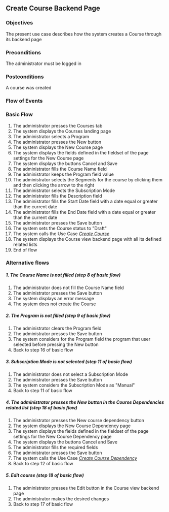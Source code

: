 ## Create Course Backend Page
 
### Objectives 
The present use case describes how the system creates a Course through its backend page
 
### Preconditions
The administrator must be logged in
 
### Postconditions
A course was created
 
### Flow of Events
 
### Basic Flow
   1. The administrator presses the Courses tab
   2. The system displays the Courses landing page
   3. The administrator selects a Program
   4. The administrator presses the New button
   5. The system displays the New Course page
   6. The system displays the fields defined in the fieldset of the page settings for the New Course page 
   7. The system displays the buttons Cancel and Save
   8. The administrator fills the Course Name field
   9. The administrator keeps the Program field value
   10. The administrator selects the Segments for the course by clicking them and then clicking the arrow to the right
   11. The administrator selects the Subscription Mode
   12. The administrator fills the Description field
   13. The administrator fills the Start Date field with a date equal or greater than the current date
   14. The administrator fills the End Date field with a date equal or greater than the current date
   15. The administrator presses the Save button 
   16. The system sets the Course status to "Draft"
   17. The system calls the Use Case [*Create Course*](https://github.com/FieloIncentiveAutomation/fieloelr/blob/feature/elrbackend/doc/UC-ELR-0001-Create%20Course.md)
   18. The system displays the Course view backend page with all its defined related lists 
   19. End of flow
 
### Alternative flows
 
##### 1. The Course Name is not filled (step 8 of basic flow)
   1. The administrator does not fill the Course Name field
   2. The administrator presses the Save button
   3. The system displays an error message
   4. The system does not create the Course

##### 2. The Program is not filled (step 9 of basic flow)
   1. The administrator clears the Program field
   2. The administrator presses the Save button
   3. The system considers for the Program field the program that user selected before pressing the New button
   4. Back to step 16 of basic flow
   
##### 3. Subscription Mode is not selected (step 11 of basic flow)
   1. The administrator does not select a Subscription Mode
   2. The administrator presses the Save button
   3. The system considers the Subscription Mode as "Manual"
   4. Back to step 11 of basic flow
   
##### 4. The administrator presses the New button in the Course Dependencies related list (step 18 of basic flow)
   1. The administrator presses the New course dependency button
   2. The system displays the New Course Dependency page
   3. The system displays the fields defined in the fieldset of the page settings for the New Course Dependency page 
   4. The system displays the buttons Cancel and Save
   5. The administrator fills the required fields
   6. The administrator presses the Save button 
   7. The system calls the Use Case [*Create Course Dependency*](https://github.com/FieloIncentiveAutomation/fieloelr/blob/feature/elrbackend/doc/UC-ELR-0002-Create%20Course%20Dependency.md)
   8. Back to step 12 of basic flow
 
##### 5. Edit course (step 18 of basic flow)
   1. The administrator presses the Edit button in the Course view backend page
   2. The administrator makes the desired changes
   3. Back to step 17 of basic flow
